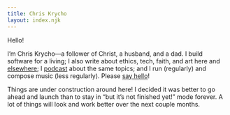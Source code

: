 ```yaml
---
title: Chris Krycho
layout: index.njk
---
```


Hello!

I’m Chris Krycho—a follower of Christ, a husband, and a dad. I build software for a living; I also write about ethics, tech, faith, and art here and [elsewhere]; I [podcast] about the same topics; and I run (regularly) and compose music (less regularly). Please [say hello]!

[elsewhere]: /appearances/
[podcast]: /podcasts/
[say hello]: mailto:hello@chriskrycho.com

<div class='note'>

Things are under construction around here! I decided it was better to go ahead and launch than to stay in “but it’s not finished yet!” mode forever. A lot of things will look and work better over the next couple months.

</div>
